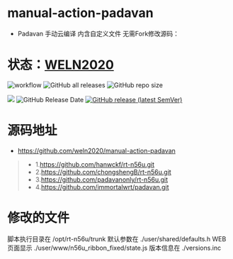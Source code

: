 # manual-action-padavan
- Padavan 手动云编译 内含自定义文件 无需Fork修改源码：

# 状态：[WELN2020](https://github.com/weln2020/manual-action-padavan)


![workflow](https://github.com/weln2020/manual-action-padavan/actions/workflows/Padavan.yml/badge.svg)
![GitHub all releases](https://img.shields.io/github/downloads/weln2020/manual-action-padavan/total?label=下载量)
![GitHub repo size](https://img.shields.io/github/repo-size/weln2020/manual-action-padavan?label=库大小)

![](https://img.shields.io/github/last-commit/weln2020/manual-action-padavan?label=最近提交)
![GitHub Release Date](https://img.shields.io/github/release-date/weln2020/manual-action-padavan?label=最新发布)
[![GitHub release (latest SemVer)](https://img.shields.io/github/v/release/weln2020/manual-action-padavan?label=最新版本)](https://github.com/weln2020/manual-action-padavan/releases)
# 
# 源码地址
- https://github.com/weln2020/manual-action-padavan
>- 1.https://github.com/hanwckf/rt-n56u.git
>- 2.https://github.com/chongshengB/rt-n56u.git
>- 3.https://github.com/padavanonly/rt-n56u.git
>- 4.https://github.com/immortalwrt/padavan.git

# 修改的文件
 脚本执行目录在 /opt/rt-n56u/trunk
 默认参数在 ./user/shared/defaults.h
 WEB页面显示 ./user/www/n56u_ribbon_fixed/state.js
 版本信息在 ./versions.inc
